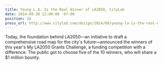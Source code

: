 ```yaml
---
title: Young L.A. Is the Real Winner of LA2050, CityLab
date: 2014-09-30 12:00:00 -07:00
position: 18
press_url: http://www.citylab.com/design/2014/09/young-la-is-the-real-winner-of-la2050/380948/
---
```


Today, the foundation behind LA2050—an initiative to draft a comprehensive road map for the city's future—announced the winners of this year's My LA2050 Grants Challenge, a funding competition with a difference: The public got to choose five of the 10 winners, who will share a $1 million bounty.
